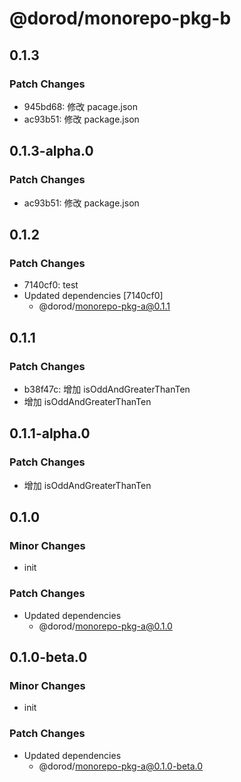# @dorod/monorepo-pkg-b

## 0.1.3

### Patch Changes

- 945bd68: 修改 pacage.json
- ac93b51: 修改 package.json

## 0.1.3-alpha.0

### Patch Changes

- ac93b51: 修改 package.json

## 0.1.2

### Patch Changes

- 7140cf0: test
- Updated dependencies [7140cf0]
  - @dorod/monorepo-pkg-a@0.1.1

## 0.1.1

### Patch Changes

- b38f47c: 增加 isOddAndGreaterThanTen
- 增加 isOddAndGreaterThanTen

## 0.1.1-alpha.0

### Patch Changes

- 增加 isOddAndGreaterThanTen

## 0.1.0

### Minor Changes

- init

### Patch Changes

- Updated dependencies
  - @dorod/monorepo-pkg-a@0.1.0

## 0.1.0-beta.0

### Minor Changes

- init

### Patch Changes

- Updated dependencies
  - @dorod/monorepo-pkg-a@0.1.0-beta.0
